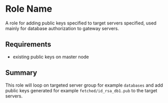 # Role Name

A role for adding public keys specified to target servers specified, used mainly for database authorization to gateway servers.

## Requirements

- existing public keys on master node

## Summary

This role will loop on targeted server group for example `databases` and add public keys generated for example `fetched/id_rsa_db1.pub` to the target servers.
